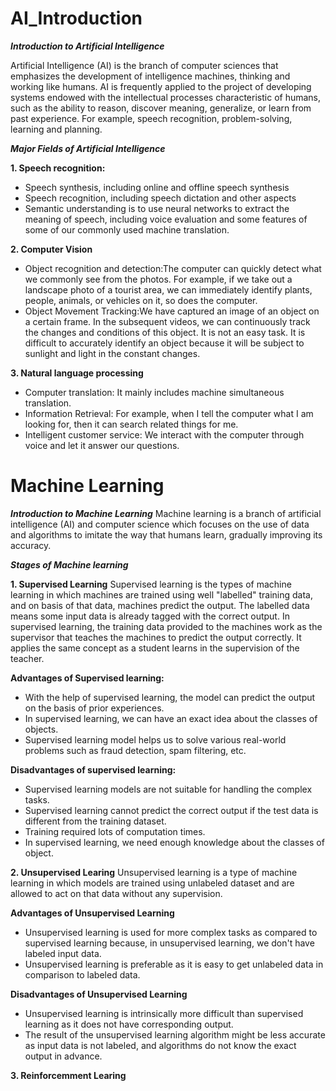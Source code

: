 # AI_Introduction

_**Introduction to Artificial Intelligence**_

Artificial Intelligence (AI) is the branch of computer sciences that emphasizes the development of intelligence machines, thinking and working like humans. AI  is frequently applied to the project of developing systems endowed with the intellectual processes characteristic of humans, such as the ability to reason, discover meaning, generalize, or learn from past experience. For example, speech recognition, problem-solving, learning and planning.

_**Major Fields of Artificial Intelligence**_

**1. Speech recognition:** 
- Speech synthesis, including online and offline speech synthesis
- Speech recognition, including speech dictation and other aspects
- Semantic understanding is to use neural networks to extract the meaning of speech, including voice evaluation and some features of some of our commonly used machine translation.

**2. Computer Vision**
- Object recognition and detection:The computer can quickly detect what we commonly see from the photos. For example, if we take out a landscape photo of a tourist area, we can immediately identify plants, people, animals, or vehicles on it, so does the computer.
- Object Movement Tracking:We have captured an image of an object on a certain frame. In the subsequent videos, we can continuously track the changes and conditions of this object. It is not an easy task. It is difficult to accurately identify an object because it will be subject to sunlight and light in the constant changes.

**3. Natural language processing**
- Computer translation: It mainly includes machine simultaneous translation.
- Information Retrieval: For example, when I tell the computer what I am looking for, then it can search related things for me.
- Intelligent customer service: We interact with the computer through voice and let it answer our questions.

# Machine Learning

_**Introduction to Machine Learning**_
Machine learning is a branch of artificial intelligence (AI) and computer science which focuses on the use of data and algorithms to imitate the way that humans learn, gradually improving its accuracy.

_**Stages of Machine learning**_

**1. Supervised Learning**
Supervised learning is the types of machine learning in which machines are trained using well "labelled" training data, and on basis of that data, machines predict the output. The labelled data means some input data is already tagged with the correct output. In supervised learning, the training data provided to the machines work as the supervisor that teaches the machines to predict the output correctly. It applies the same concept as a student learns in the supervision of the teacher.

**Advantages of Supervised learning:**
- With the help of supervised learning, the model can predict the output on the basis of prior experiences.
- In supervised learning, we can have an exact idea about the classes of objects.
- Supervised learning model helps us to solve various real-world problems such as fraud detection, spam filtering, etc.

**Disadvantages of supervised learning:**
- Supervised learning models are not suitable for handling the complex tasks.
- Supervised learning cannot predict the correct output if the test data is different from the training dataset.
- Training required lots of computation times.
- In supervised learning, we need enough knowledge about the classes of object.

**2. Unsupervised Learing**
Unsupervised learning is a type of machine learning in which models are trained using unlabeled dataset and are allowed to act on that data without any supervision.

**Advantages of Unsupervised Learning**
- Unsupervised learning is used for more complex tasks as compared to supervised learning because, in unsupervised learning, we don't have labeled input data.
- Unsupervised learning is preferable as it is easy to get unlabeled data in comparison to labeled data.

**Disadvantages of Unsupervised Learning**
- Unsupervised learning is intrinsically more difficult than supervised learning as it does not have corresponding output.
- The result of the unsupervised learning algorithm might be less accurate as input data is not labeled, and algorithms do not know the exact output in advance.

**3. Reinforcemment Learing**
